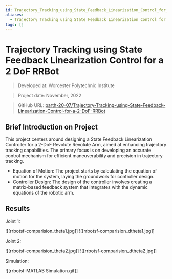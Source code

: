 ```yaml
---
id: Trajectory_Tracking_using_State_Feedback_Linearization_Control_for_a_2_DoF_RRBot
aliases:
  - Trajectory Tracking using State Feedback Linearization Control for a 2 DoF RRBot
tags: []
---
```


# Trajectory Tracking using State Feedback Linearization Control for a 2 DoF RRBot

> Developed at: Worcester Polytechnic Institute

> Project date: November, 2022

> GitHub URL: [parth-20-07/Trajectory-Tracking-using-State-Feedback-Linearization-Control-for-a-2-DoF-RRBot](https://github.com/parth-20-07/Trajectory-Tracking-using-State-Feedback-Linearization-Control-for-a-2-DoF-RRBot) 

## Brief Introduction on Project
 This project centers around designing a State Feedback Linearization Controller for a 2-DoF Revolute Revolute Arm, aimed at enhancing trajectory tracking capabilities. The primary focus is on developing an accurate control mechanism for efficient maneuverability and precision in trajectory tracking.

- Equation of Motion: The project starts by calculating the equation of motion for the system, laying the groundwork for controller design.
- Controller Design: The design of the controller involves creating a matrix-based feedback system that integrates with the dynamic equations of the robotic arm.

## Results

Joint 1:

![[rrbotsf-comparision_theta1.jpg]]
![[rrbotsf-comparision_dtheta1.jpg]]

Joint 2:

![[rrbotsf-comparision_theta2.jpg]]
![[rrbotsf-comparision_dtheta2.jpg]]

Simulation:

![[rrbotsf-MATLAB Simulation.gif]]
